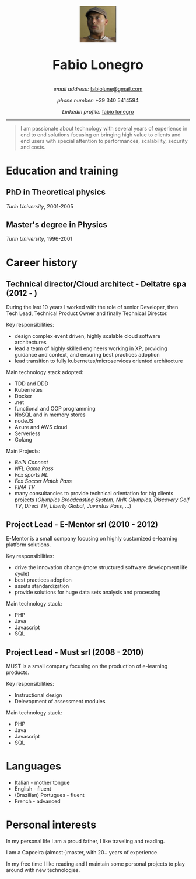<center>
<img src="me.png" width="100"/>
<p style="font-size: 36px"><strong>Fabio Lonegro</strong></p>
<p><em>email address:</em> <a href="mailto:fabiolune@gmail.com">fabiolune@gmail.com</a></p>
<p><em>phone number:</em>  +39 340 5414594</p>
<p><em>Linkedin profile:</em> <a href="https://www.linkedin.com/in/fabio-lonegro-phd-9493278/">fabio lonegro</a></p>
</center>


***

> I am passionate about technology with several years of experience in end to end solutions focusing on bringing high value to clients and end users with special attention to performances, scalability, security and costs.

# Education and training

## PhD in Theoretical physics
_Turin University_, 2001-2005

## Master's degree in Physics
_Turin University_, 1996-2001

# Career history

## Technical director/Cloud architect - Deltatre spa (2012 - )

During the last 10 years I worked with the role of senior Developer, then Tech Lead, Technical Product Owner and finally Technical Director.

Key responsibilities:
* design complex event driven, highly scalable cloud software architectures
* lead a team of highly skilled engineers working in XP, providing guidance and context, and ensuring best practices adoption
* lead transition to fully kubernetes/microservices oriented architecture

Main technology stack adopted:
* TDD and DDD
* Kubernetes
* Docker
* .net
* functional and OOP programming
* NoSQL and in memory stores
* nodeJS
* Azure and AWS cloud
* Serverless
* Golang

Main Projects:
* _BeIN Connect_
* _NFL Game Pass_
* _Fox sports NL_
* _Fox Soccer Match Pass_
* _FINA TV_
* many consultancies to provide technical orientation for big clients projects (_Olympics Broadcasting System_, _NHK Olympics_, _Discovery Golf TV_, _Direct TV_, _Liberty Global_, _Juventus Pass_,  ...)

## Project Lead - E-Mentor srl (2010 - 2012)

E-Mentor is a small company focusing on highly customized e-learning platform solutions.

Key responsibilities:
* drive the innovation change (more structured software development life cycle)
* best practices adoption
* assets standardization
* provide solutions for huge data sets analysis and processing

Main technology stack:
* PHP
* Java
* Javascript
* SQL

## Project Lead - Must srl (2008 - 2010)

MUST is a small company focusing on the production of e-learning products.

Key responsibilities:
* Instructional design
* Delevopment of assessment modules

Main technology stack:
* PHP
* Java
* Javascript
* SQL

# Languages

* Italian - mother tongue
* English - fluent
* (Brazilian) Portugues - fluent
* French - advanced

# Personal interests

In my personal life I am a proud father, I like traveling and reading. 

I am a Capoeira (almost-)master, with 20+ years of experience.

In my free time I like reading and I maintain some personal projects to play around with new technologies.
